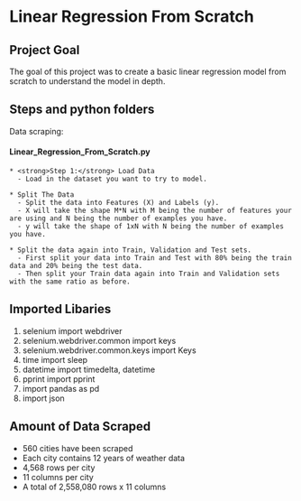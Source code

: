 Linear Regression From Scratch
=======
Project Goal
---------------

The goal of this project was to create a basic linear regression model from scratch to understand the model in depth.

Steps and python folders 
-----------
Data scraping:

  #### Linear_Regression_From_Scratch.py
    
    * <strong>Step 1:</strong> Load Data
      - Load in the dataset you want to try to model.
    
    * Split The Data
      - Split the data into Features (X) and Labels (y).
      - X will take the shape M*N with M being the number of features your are using and N being the number of examples you have.
      - y will take the shape of 1xN with N being the number of examples you have. 
    
    * Split the data again into Train, Validation and Test sets.
      - First split your data into Train and Test with 80% being the train data and 20% being the test data.
      - Then split your Train data again into Train and Validation sets with the same ratio as before.

Imported Libaries
-----------   

1. selenium import webdriver
2. selenium.webdriver.common import keys
3. selenium.webdriver.common.keys import Keys
4. time import sleep
5. datetime import timedelta, datetime
6. pprint import pprint
7. import pandas as pd
8. import json

Amount of Data Scraped
----------------------

* 560 cities have been scraped
* Each city contains 12 years of weather data
* 4,568 rows per city
* 11 columns per city
* A total of 2,558,080 rows x 11 columns
